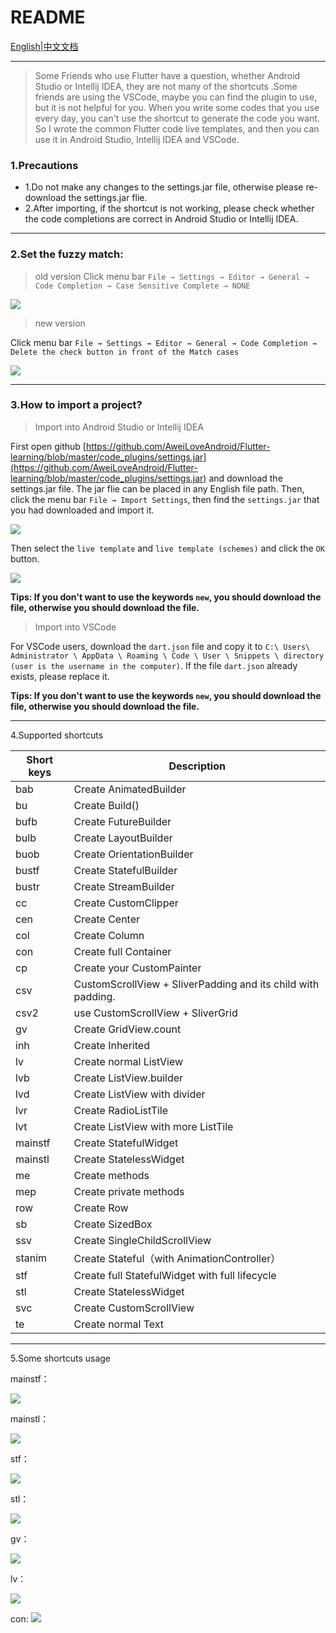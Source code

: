 # README

[English](https://github.com/AweiLoveAndroid/Flutter-learning/blob/master/code_plugins/readme.md)|[中文文档](https://github.com/AweiLoveAndroid/Flutter-learning/blob/master/code_plugins/README-CN.md)

---

> Some Friends who use Flutter have a question, whether Android Studio or Intellij IDEA, they are not many of the shortcuts .Some friends are using the VSCode, maybe you can find the plugin to use, but it is not helpful for you. When you write some codes that you use every day, you can't use the shortcut to generate the code you want. So I wrote the common Flutter code live templates, and then you can use it in Android Studio, Intellij IDEA and VSCode.

### 1.Precautions

* 1.Do not make any changes to the settings.jar file, otherwise please re-download the settings.jar flie.
* 2.After importing, if the shortcut is not working, please check whether the code completions are correct in Android Studio or Intellij IDEA.

---

### 2.Set the fuzzy match:

> old version
Click menu bar `File → Settings → Editor → General → Code Completion → Case Sensitive Complete → NONE`

![](https://upload-images.jianshu.io/upload_images/6098829-183dce2a0499b0d6.png?imageMogr2/auto-orient/strip%7CimageView2/2/w/702/format/webp)

> new version

Click menu bar `File → Settings → Editor → General → Code Completion → Delete the check button in front of the Match cases`

![](https://upload-images.jianshu.io/upload_images/6098829-3194305ecb760fbe.png?imageMogr2/auto-orient/strip%7CimageView2/2/w/556/format/webp)

---

### 3.How to import a project?

> Import into Android Studio or Intellij IDEA

First open github [https://github.com/AweiLoveAndroid/Flutter-learning/blob/master/code_plugins/settings.jar](https://github.com/AweiLoveAndroid/Flutter-learning/blob/master/code_plugins/settings.jar) and download the settings.jar file. The jar flie can be placed in any English file path.
Then, click the menu bar `File → Import Settings`, then find the `settings.jar` that you had downloaded and import it.

![](https://upload-images.jianshu.io/upload_images/6098829-450d5f8e17341ba7.png?imageMogr2/auto-orient/strip%7CimageView2/2/w/270/format/webp)

Then select the `live template` and `live template (schemes)` and click the `OK` button.

![](https://upload-images.jianshu.io/upload_images/6098829-5a16c2468a36d9d8.png?imageMogr2/auto-orient/strip%7CimageView2/2/w/541/format/webp)

**Tips: If you don't want to use  the keywords `new`, you should download the [](no_new_keywords/settings.jar) file, otherwise you should download the [](have_new_keywords/settings.jar) file.**

> Import into VSCode

For VSCode users, download the `dart.json` file and copy it to `C:\ Users\ Administrator \ AppData \ Roaming \ Code \ User \ Snippets \ directory (user is the username in the computer)`. If the file `dart.json` already exists, please replace it.

**Tips: If you don't want to use  the keywords `new`, you should download the [](no_new_keywords/dart.json) file, otherwise you should download the [](have_new_keywords/dart.json) file.**

---

4.Supported shortcuts

Short keys|Description
----|----
bab|	Create AnimatedBuilder
bu|	Create Build()
bufb|	Create FutureBuilder
bulb|	Create LayoutBuilder
buob|	Create OrientationBuilder
bustf|	Create StatefulBuilder
bustr|	Create StreamBuilder
cc|	Create CustomClipper
cen|	Create Center
col|	Create Column
con|	Create full Container
cp|	Create your CustomPainter
csv|	CustomScrollView + SliverPadding and its child with padding.
csv2|	use CustomScrollView + SliverGrid
gv|	Create GridView.count
inh|	Create Inherited
lv|	Create normal ListView
lvb|	Create ListView.builder
lvd	|Create ListView with divider
lvr|	Create RadioListTile
lvt|	Create ListView with more ListTile
mainstf	|Create  StatefulWidget
mainstl|	Create  StatelessWidget
me	|Create methods
mep|	Create private methods
row|	Create Row
sb	|Create SizedBox
ssv|	Create SingleChildScrollView
stanim|	Create Stateful（with AnimationController）
stf	|Create full StatefulWidget with full lifecycle
stl	|Create StatelessWidget
svc	|Create CustomScrollView
te|	Create normal Text

---

5.Some shortcuts usage

mainstf：

![](https://upload-images.jianshu.io/upload_images/6098829-a715d299b3c4d2b6.gif?imageMogr2/auto-orient/strip%7CimageView2/2/w/418/format/webp)

mainstl：

![](https://upload-images.jianshu.io/upload_images/6098829-2042bdf5fb3a157a.gif?imageMogr2/auto-orient/strip%7CimageView2/2/w/418/format/webp)

stf：

![](https://upload-images.jianshu.io/upload_images/6098829-7e796ef45a0d5cd6.gif?imageMogr2/auto-orient/strip%7CimageView2/2/w/418/format/webp)

stl：

![](https://upload-images.jianshu.io/upload_images/6098829-b1549c03b9a9b5ee.gif?imageMogr2/auto-orient/strip%7CimageView2/2/w/418/format/webp)

gv：

![](https://upload-images.jianshu.io/upload_images/6098829-6c5985388f267fdc.gif?imageMogr2/auto-orient/strip%7CimageView2/2/w/647/format/webp)

lv：

![](https://upload-images.jianshu.io/upload_images/6098829-04f30b3523027724.gif?imageMogr2/auto-orient/strip%7CimageView2/2/w/418/format/webp)

con:
![](https://upload-images.jianshu.io/upload_images/6098829-374bb9d45ba2e3ea.gif?imageMogr2/auto-orient/strip%7CimageView2/2/w/647/format/webp)
